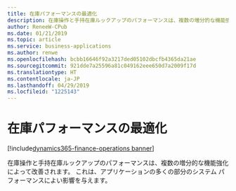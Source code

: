 ```yaml
---
title: 在庫パフォーマンスの最適化
description: 在庫操作と手持在庫ルックアップのパフォーマンスは、複数の増分的な機能強化によって改善されます。
author: ReneeW-CPub
ms.date: 01/21/2019
ms.topic: article
ms.service: business-applications
ms.author: renwe
ms.openlocfilehash: bcbb16646f92a3217ded05102dbcfb4365da21ae
ms.sourcegitcommit: 921dde7a25596a81c049162eee650d7a2009f17d
ms.translationtype: HT
ms.contentlocale: ja-JP
ms.lasthandoff: 04/29/2019
ms.locfileid: "1225143"
---
```

#  <a name="inventory-performance-optimizations"></a>在庫パフォーマンスの最適化
[!include[dynamics365-finance-operations banner](../includes/dynamics365-finance-operations.md)]



在庫操作と手持在庫ルックアップのパフォーマンスは、複数の増分的な機能強化によって改善されます。 これは、アプリケーションの多くの部分のシステム パフォーマンスによい影響を与えます。
